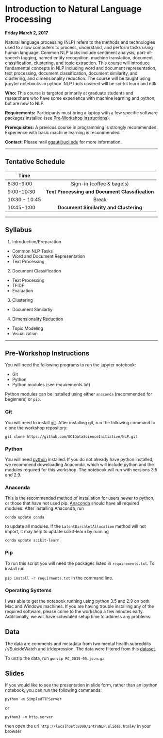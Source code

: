 # Introduction to Natural Language Processing  

**Friday March 2, 2017**

Natural language processing (NLP) refers to the methods and technologies used to allow computers to process, understand, and perform tasks using human language. 
Common NLP tasks include sentiment analysis, part-of-speech tagging, named entity recognition, machine translation, document classification, clustering, and topic extraction.
This course will introduce fundamental concepts in NLP including word and document representation, text processing, document classification, document similarity, and clustering, and dimensionality reduction. 
The course will be taught using jupyter notebooks in python. NLP tools covered will be sci-kit learn and ntlk. 

**Who:** This course is targeted primarily at graduate students and researchers who have some experience with machine learning and python, but are new to NLP.  

**Requirements:** Participants must bring a laptop with a few specific software packages installed (see [Pre-Workshop Instructions](#Instructions)). 

**Prerequisites:** A previous course in programming is strongly recommended. Experience with basic machine learning is recommended. 

**Contact**: Please mail [ggaut@uci.edu](mailto:ggaut@.edu) for more information.

* * *


## <a name="Schedule"></a>Tentative Schedule

| Time               |               |
| ------------- |:-------------:|
| 8:30-9:00   | Sign-in (coffee & bagels)     |
| 9:00-10:30   | **Text Processing and Document Classification**          |
| 10:30 - 10:45 | Break         |
| 10:45-1:00   | **Document Similarity and Clustering**          |

* * *

## <a name="Syllabus"></a>Syllabus

1. Introduction/Preparation
  * Common NLP Tasks 
  * Word and Document Representation
  * Text Processing 
2. Document Classification
  * Text Processing 
  * TFIDF
  * Evaluation 
3. Clustering 
  * Document Similartiy  
4. Dimensionality Reduction  
  * Topic Modeling 
  * Visualization 
 
* * *

## <a name="Instructions"></a>Pre-Workshop Instructions

You will need the following programs to run the jupyter notebook: 
* Git
* Python
* Python modules (see requirements.txt)

Python modules can be installed using either `anaconda` (recommended for beginners) or `pip`. 

### Git 

You will need to install [git](https://git-scm.com/book/en/v2/Getting-Started-Installing-Git).  After installing git, run the following command to clone the workshop repository: 

```git clone https://github.com/UCIDataScienceInitiative/NLP.git```

### Python 

You will need [python](https://www.python.org/downloads/) installed.
If you do not already have python installed, we recommend downloading Anaconda, which will include python and the modules required for this workshop. 
The notebook will run with versions 3.5 and 2.9.

### Anaconda 

This is the recommended method of installation for users newer to python, or those that have not used pip.
[Anaconda](https://www.continuum.io/downloads) should have all required modules. After installing Anaconda, run 

```conda update conda```      

to update all modules. If the `LatentDirchletAllocation` method will not import, it may help to update scikit-learn by running      

```conda update scikit-learn```      

 
### Pip 

To run this script you will need the packages listed in `requirements.txt`. To install run 

```pip install -r requirments.txt``` 
in the command line. 


### Operating Systems

I was able to get the notebook running using python 3.5 and 2.9 on both Mac and Windows machines.
If you are having trouble installing any of the required software, please come to the workshop a few minutes early. 
Additionally, we will have scheduled setup time to address any problems.  

## Data
The data are comments and metadata from two mental health subreddits /r/SuicideWatch and /r/depression. 
The data were filtered from this [dataset](https://www.reddit.com/r/datasets/comments/3bxlg7/i_have_every_publicly_available_reddit_comment/). 

To unzip the data, run ```gunzip RC_2015-05.json.gz```

## Slides 

If you would like to see the presentation in slide form, rather than an ipython notebook, you can run the following commands: 

```python -m SimpleHTTPServer```

or 

```python3 -m http.server```

then open the url ```http://localhost:8000/IntroNLP.slides.html#/``` in your browser 
